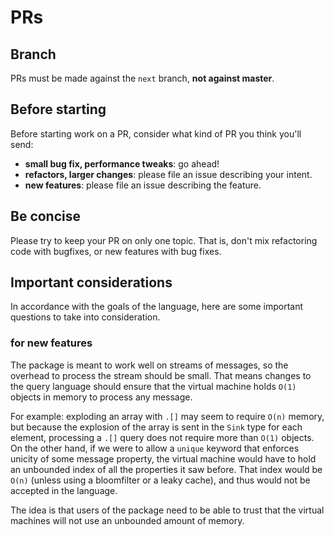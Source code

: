 # PRs

## Branch

PRs must be made against the `next` branch, **not against master**.

## Before starting

Before starting work on a PR, consider what kind of PR you think you'll send:

- **small bug fix, performance tweaks**: go ahead!
- **refactors, larger changes**: please file an issue describing your intent.
- **new features**: please file an issue describing the feature.

## Be concise

Please try to keep your PR on only one topic. That is, don't mix refactoring code with bugfixes, or new features with bug fixes.

## Important considerations

In accordance with the goals of the language, here are some important questions to take into consideration.

### for new features

The package is meant to work well on streams of messages, so the overhead to process the stream should be small. That means changes to the query language should ensure that the virtual machine holds `O(1)` objects in memory to process any message.

For example: exploding an array with `.[]` may seem to require `O(n)` memory, but because the explosion of the array is sent in the `Sink` type for each element, processing a `.[]` query does not require more than `O(1)` objects. On the other hand, if we were to allow a `unique` keyword that enforces unicity of some message property, the virtual machine would have to hold an unbounded index of all the properties it saw before. That index would be `O(n)` (unless using a bloomfilter or a leaky cache), and thus would not be accepted in the language.

The idea is that users of the package need to be able to trust that the virtual machines will not use an unbounded amount of memory.
